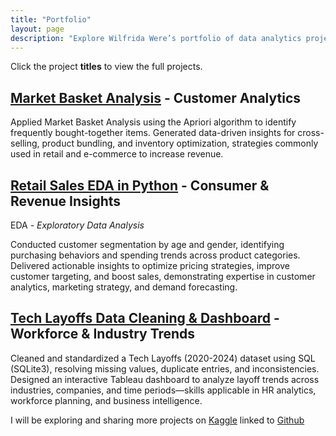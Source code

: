 ```yaml
---
title: "Portfolio"
layout: page
description: "Explore Wilfrida Were’s portfolio of data analytics projects. See how I clean, analyze, and visualize data to extract meaningful business insights."
---
```


Click the project **titles** to view the full projects.

## [Market Basket Analysis](https://github.com/Wilfrida-Were/Market-Basket-Analysis/blob/main/README.md) - Customer Analytics

Applied Market Basket Analysis using the Apriori algorithm to identify frequently bought-together items. Generated data-driven insights for cross-selling, product bundling, and inventory optimization, strategies commonly used in retail and e-commerce to increase revenue.

## [Retail Sales EDA in Python](https://github.com/Wilfrida-Were/Retail-Sales-EDA-in-Python/blob/main/README.md) - Consumer & Revenue Insights

EDA - *Exploratory Data Analysis*

Conducted customer segmentation by age and gender, identifying purchasing behaviors and spending trends across product categories. Delivered actionable insights to optimize pricing strategies, improve customer targeting, and boost sales, demonstrating expertise in customer analytics, marketing strategy, and demand forecasting.

## [Tech Layoffs Data Cleaning & Dashboard](https://github.com/Wilfrida-Were/Tech-Layoffs-Data-Cleaning-in-SQL) - Workforce & Industry Trends

Cleaned and standardized a Tech Layoffs (2020-2024) dataset using SQL (SQLite3), resolving missing values, duplicate entries, and inconsistencies. Designed an interactive Tableau dashboard to analyze layoff trends across industries, companies, and time periods—skills applicable in HR analytics, workforce planning, and business intelligence.

I will be exploring and sharing more projects on [Kaggle](https://www.kaggle.com/wilfridawere/code) linked to [Github](https://github.com/Wilfrida-Were)
